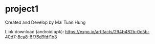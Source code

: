 # project1

Created and Develop by Mai Tuan Hung

Link download (android apk):
https://expo.io/artifacts/294b482b-0c5b-40d7-8ca8-6f76d9fdf1b3
